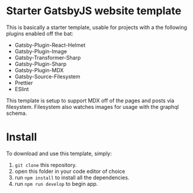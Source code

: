 # Starter GatsbyJS website template

This is basically a starter template, usable for projects with a the following plugins enabled off the bat:

- Gatsby-Plugin-React-Helmet
- Gatsby-Plugin-Image
- Gatsby-Transformer-Sharp
- Gatsby-Plugin-Sharp
- Gatsby-Plugin-MDX
- Gatsby-Source-Filesystem
- Prettier
- ESlint

This template is setup to support MDX off of the pages and posts via filesystem.
Filesystem also watches images for usage with the graphql schema.

# Install

To download and use this template, simply:

1.  `git clone` this repository.
2.  open this folder in your code editor of choice
3.  run `npm install` to install all the dependencies.
4.  run `npm run develop` to begin app.
